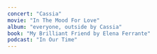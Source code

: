 ```yaml
---
concert: "Cassia"
movie: "In The Mood For Love"
album: "everyone, outside by Cassia"
book: "My Brilliant Friend by Elena Ferrante"
podcast: "In Our Time"
---
```

